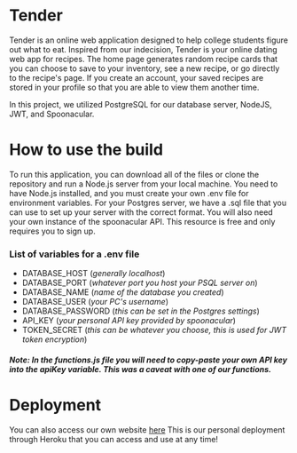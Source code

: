 # Tender 
Tender is an online web application designed to help college students figure out what to eat. Inspired from our indecision, Tender
is your online dating web app for recipes. The home page generates random recipe cards that you can choose to save to your inventory, see
a new recipe, or go directly to the recipe's page. If you create an account, your saved recipes are stored in your profile so that
you are able to view them another time. 

In this project, we utilized PostgreSQL for our database server, NodeJS, JWT, and Spoonacular. 

# How to use the build
To run this application, you can download all of the files or clone the repository and run a Node.js server from your local machine.
You need to have Node.js installed, and you must create your own .env file for environment variables.
For your Postgres server, we have a .sql file that you can use to set up your server with the correct format.
You will also need your own instance of the spoonacular API. This resource is free and only requires you to sign up.

### List of variables for a .env file
* DATABASE_HOST     (*generally localhost*)
* DATABASE_PORT     (*whatever port you host your PSQL server on*)
* DATABASE_NAME     (*name of the database you created*)
* DATABASE_USER     (*your PC's username*)
* DATABASE_PASSWORD (*this can be set in the Postgres settings*)
* API_KEY           (*your personal API key provided by spoonacular*)
* TOKEN_SECRET      (*this can be whatever you choose, this is used for JWT token encryption*)

##### Note: In the functions.js file you will need to copy-paste your own API key into the apiKey variable. This was a caveat with one of our functions.

# Deployment
You can also access our own website [here](https://group6-finalproject-tender.herokuapp.com/)
This is our personal deployment through Heroku that you can access and use at any time!
